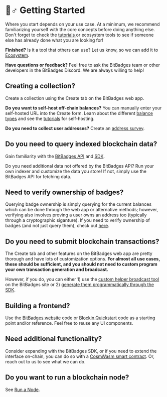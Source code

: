 # 🚴♂ Getting Started

Where you start depends on your use case. At a minimum, we recommend familiarizing yourself with the core concepts before doing anything else.  Don't forget to check the [tutorials ](tutorials/)or ecosystem tools to see if someone else has already done what you are looking for!

**Finished?** Is it a tool that others can use? Let us know, so we can add it to [Ecosystem](../overview/ecosystem/).

**Have questions or feedback?** Feel free to ask the BitBadges team or other developers in the BitBadges Discord. We are always willing to help!

## **Creating a collection?**

Create a collection using the Create tab on the BitBadges web app.

**Do you want to self-host off-chain balances?** You can manually enter your self-hosted URL into the Create form. Learn about the different [balance types](core-concepts/balance-types.md) and see the [tutorials](tutorials/create-and-host-off-chain-balances.md) for self-hosting.

**Do you need to collect user addresses?** Create an [address survey](tutorials/custom-address-surveys.md).

## **Do you need to query indexed blockchain data?**

Gain familiarity with the [BitBadges API](bitbadges-api/api.md) and [SDK](bitbadges-sdk/).

Do you need additional data not offered by the BitBadges API? Run your own indexer and customize the data you store! If not, simply use the BitBadges API for fetching data.

## **Need to verify ownership of badges?**

Querying badge ownership is simply querying for the current balances which can be done through the web app or alternative methods; however, verifying also involves proving a user owns an address too (typically through a cryptographic siganture). If you need to verify ownership of badges (and not just query them), check out [here](../overview/how-it-works/verification.md).

## **Do you need to submit blockchain transactions?**

The Create tab and other features on the BitBadges web app are pretty thorough and have lots of customization options. **For almost all use cases, these should be sufficient, and you should not need to custom program your own transaction generation and broadcast.**

However, if you do, you can either 1) use the [custom helper broadcast tool](create-and-broadcast-txs/sign-+-broadcast-bitbadges.io.md) on the BitBadges site or 2) [generate them programmatically through the SDK](create-and-broadcast-txs/).

## **Building a frontend?**

Use the [BitBadges website](bitbadges-frontend.md) code or [Blockin Quickstart](https://github.com/Blockin-Labs/blockin-quickstart) code as a starting point and/or reference. Feel free to reuse any UI components.

## **Need additional functionality?**

Consider expanding with the BitBadges SDK, or if you need to extend the interface on-chain, you can do so with a [CosmWasm smart contract](tutorials/create-a-wasm-contract.md). Or, reach out to us to see what we can do.

## **Do you want to run a blockchain node?**

See [Run a Node](bitbadges-blockchain/run-a-node.md).
